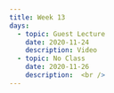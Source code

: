 ```yaml
---
title: Week 13
days:
  - topic: Guest Lecture
    date: 2020-11-24
    description: Video
  - topic: No Class
    date: 2020-11-26
    description:  <br />  
---
```







